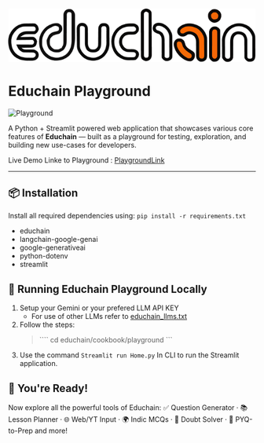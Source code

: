 <img src="https://raw.githubusercontent.com/Shubhwithai/GRE_Geometry_quiz/refs/heads/main/Group%2042.png" alt="Buildfast with AI" border="0"> <br />

# Educhain Playground

<img src="https://ik.imagekit.io/o0nppkxow/image.png?updatedAt=1750395004251" alt="Playground">

A Python + Streamlit powered web application that showcases various core features of **Educhain** — built as a playground for testing, exploration, and building new use-cases for developers.

Live Demo Linke to Playground : [PlaygroundLink](https://educhain-playground-sgrbz8rwmyhefwqcvnpekj.streamlit.app/)

---

## 📦 Installation
Install all required dependencies using:
``` pip install -r requirements.txt ```
- educhain
- langchain-google-genai
- google-generativeai
- python-dotenv
- streamlit

## 🚀 Running Educhain Playground Locally
1. Setup your Gemini or your prefered LLM API KEY
    - For use of other LLMs refer to [educhain_llms.txt](../../educhain_llms.txt)
2. Follow the steps:
    > ```` cd educhain/cookbook/playground ```
3. Use the command ``` Streamlit run Home.py ``` In CLI to run the Streamlit application.

## 🎯 You're Ready!
Now explore all the powerful tools of Educhain:
✅ Question Generator · 📚 Lesson Planner · 🌐 Web/YT Input · 🌍 Indic MCQs · 🧠 Doubt Solver · 📘 PYQ-to-Prep and more!
